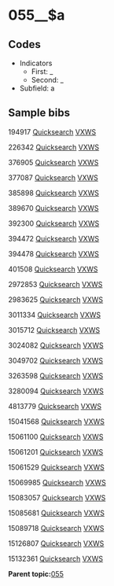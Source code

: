 # 055\_\_$a

## Codes

-   Indicators
    -   First: \_
    -   Second: \_
-   Subfield: a

## Sample bibs

194917 [Quicksearch](https://search.library.yale.edu/catalog/194917) [VXWS](http://prodorbis.library.yale.edu:7014/vxws/GetHoldingsService?bibId=194917)

226342 [Quicksearch](https://search.library.yale.edu/catalog/226342) [VXWS](http://prodorbis.library.yale.edu:7014/vxws/GetHoldingsService?bibId=226342)

376905 [Quicksearch](https://search.library.yale.edu/catalog/376905) [VXWS](http://prodorbis.library.yale.edu:7014/vxws/GetHoldingsService?bibId=376905)

377087 [Quicksearch](https://search.library.yale.edu/catalog/377087) [VXWS](http://prodorbis.library.yale.edu:7014/vxws/GetHoldingsService?bibId=377087)

385898 [Quicksearch](https://search.library.yale.edu/catalog/385898) [VXWS](http://prodorbis.library.yale.edu:7014/vxws/GetHoldingsService?bibId=385898)

389670 [Quicksearch](https://search.library.yale.edu/catalog/389670) [VXWS](http://prodorbis.library.yale.edu:7014/vxws/GetHoldingsService?bibId=389670)

392300 [Quicksearch](https://search.library.yale.edu/catalog/392300) [VXWS](http://prodorbis.library.yale.edu:7014/vxws/GetHoldingsService?bibId=392300)

394472 [Quicksearch](https://search.library.yale.edu/catalog/394472) [VXWS](http://prodorbis.library.yale.edu:7014/vxws/GetHoldingsService?bibId=394472)

394478 [Quicksearch](https://search.library.yale.edu/catalog/394478) [VXWS](http://prodorbis.library.yale.edu:7014/vxws/GetHoldingsService?bibId=394478)

401508 [Quicksearch](https://search.library.yale.edu/catalog/401508) [VXWS](http://prodorbis.library.yale.edu:7014/vxws/GetHoldingsService?bibId=401508)

2972853 [Quicksearch](https://search.library.yale.edu/catalog/2972853) [VXWS](http://prodorbis.library.yale.edu:7014/vxws/GetHoldingsService?bibId=2972853)

2983625 [Quicksearch](https://search.library.yale.edu/catalog/2983625) [VXWS](http://prodorbis.library.yale.edu:7014/vxws/GetHoldingsService?bibId=2983625)

3011334 [Quicksearch](https://search.library.yale.edu/catalog/3011334) [VXWS](http://prodorbis.library.yale.edu:7014/vxws/GetHoldingsService?bibId=3011334)

3015712 [Quicksearch](https://search.library.yale.edu/catalog/3015712) [VXWS](http://prodorbis.library.yale.edu:7014/vxws/GetHoldingsService?bibId=3015712)

3024082 [Quicksearch](https://search.library.yale.edu/catalog/3024082) [VXWS](http://prodorbis.library.yale.edu:7014/vxws/GetHoldingsService?bibId=3024082)

3049702 [Quicksearch](https://search.library.yale.edu/catalog/3049702) [VXWS](http://prodorbis.library.yale.edu:7014/vxws/GetHoldingsService?bibId=3049702)

3263598 [Quicksearch](https://search.library.yale.edu/catalog/3263598) [VXWS](http://prodorbis.library.yale.edu:7014/vxws/GetHoldingsService?bibId=3263598)

3280094 [Quicksearch](https://search.library.yale.edu/catalog/3280094) [VXWS](http://prodorbis.library.yale.edu:7014/vxws/GetHoldingsService?bibId=3280094)

4813779 [Quicksearch](https://search.library.yale.edu/catalog/4813779) [VXWS](http://prodorbis.library.yale.edu:7014/vxws/GetHoldingsService?bibId=4813779)

15041568 [Quicksearch](https://search.library.yale.edu/catalog/15041568) [VXWS](http://prodorbis.library.yale.edu:7014/vxws/GetHoldingsService?bibId=15041568)

15061100 [Quicksearch](https://search.library.yale.edu/catalog/15061100) [VXWS](http://prodorbis.library.yale.edu:7014/vxws/GetHoldingsService?bibId=15061100)

15061201 [Quicksearch](https://search.library.yale.edu/catalog/15061201) [VXWS](http://prodorbis.library.yale.edu:7014/vxws/GetHoldingsService?bibId=15061201)

15061529 [Quicksearch](https://search.library.yale.edu/catalog/15061529) [VXWS](http://prodorbis.library.yale.edu:7014/vxws/GetHoldingsService?bibId=15061529)

15069985 [Quicksearch](https://search.library.yale.edu/catalog/15069985) [VXWS](http://prodorbis.library.yale.edu:7014/vxws/GetHoldingsService?bibId=15069985)

15083057 [Quicksearch](https://search.library.yale.edu/catalog/15083057) [VXWS](http://prodorbis.library.yale.edu:7014/vxws/GetHoldingsService?bibId=15083057)

15085681 [Quicksearch](https://search.library.yale.edu/catalog/15085681) [VXWS](http://prodorbis.library.yale.edu:7014/vxws/GetHoldingsService?bibId=15085681)

15089718 [Quicksearch](https://search.library.yale.edu/catalog/15089718) [VXWS](http://prodorbis.library.yale.edu:7014/vxws/GetHoldingsService?bibId=15089718)

15126807 [Quicksearch](https://search.library.yale.edu/catalog/15126807) [VXWS](http://prodorbis.library.yale.edu:7014/vxws/GetHoldingsService?bibId=15126807)

15132361 [Quicksearch](https://search.library.yale.edu/catalog/15132361) [VXWS](http://prodorbis.library.yale.edu:7014/vxws/GetHoldingsService?bibId=15132361)

**Parent topic:**[055](../../tags/055/055.md)

